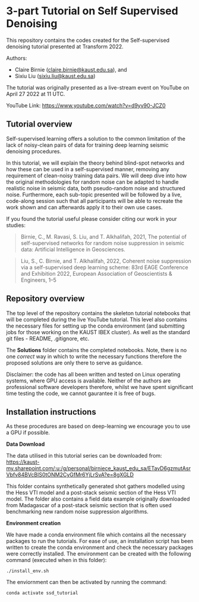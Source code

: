 3-part Tutorial on Self Supervised Denoising
=========

This repository contains the codes created for the Self-supervised denoising tutorial presented at Transform 2022.

Authors: 
 - Claire Birnie (claire.birnie@kaust.edu.sa), and 
 - Sixiu Liu (sixiu.liu@kaust.edu.sa)
 
The tutorial was originally presented as a live-stream event on YouTube on April 27 2022 at 11 UTC. 

YouTube Link: https://www.youtube.com/watch?v=d9yv90-JCZ0

Tutorial overview
---------------------------

Self-supervised learning offers a solution to the common limitation of the lack of noisy-clean pairs of data for training deep learning seismic 
denoising procedures.

In this tutorial, we will explain the theory behind blind-spot networks and how these can be used in a self-supervised manner, removing any 
requirement of clean-noisy training data pairs. We will deep dive into how the original methodologies for random noise can be adapted to handle 
realistic noise in seismic data, both pseudo-random noise and structured noise. Furthermore, each sub-topic presented will be followed by a live, 
code-along session such that all participants will be able to recreate the work shown and can afterwards apply it to their own use cases. 

If you found the tutorial useful please consider citing our work in your studies:

> Birnie, C., M. Ravasi, S. Liu, and T. Alkhalifah, 2021, The potential of self-supervised networks for random noise 
> suppression in seismic data: Artificial Intelligence in Geosciences.

> Liu, S., C. Birnie, and T. Alkhalifah, 2022, Coherent noise suppression via a self-supervised deep learning scheme: 
> 83rd EAGE Conference and Exhibition 2022, European Association of Geoscientists & Engineers, 1–5

Repository overview
---------------------------

The top level of the repository contains the skeleton tutorial notebooks that will be completed during the live YouTube tutorial.
This level also contains the necessary files for setting up the conda environment (and submitting jobs for those working on the 
KAUST IBEX cluster). As well as the standard git files - README, .gitignore, etc. 

The **Solutions** folder contains the completed notebooks. Note, there is no one *correct* way in which to write the necessary functions 
therefore the proposed solutions are only there to serve as guidance. 

Disclaimer: the code has all been written and tested on Linux operating systems, where GPU access is available. Neither of the authors are professional 
software developers therefore, whilst we have spent significant time testing the code, we cannot gaurantee it is free of bugs.

Installation instructions
---------------------------

As these procedures are based on deep-learning we encourage you to use a GPU if possible.

**Data Download**

The data utilised in this tutorial series can be downloaded from: 
https://kaust-my.sharepoint.com/:u:/g/personal/birniece_kaust_edu_sa/ETavD6gzmutAsrVbfv84BVcBlS0tONM2CyGfMr6YjLrSvA?e=8gXGLD

This folder contains synthetically generated shot gathers modelled using the Hess VTI model and a post-stack seismic section
of the Hess VTI model. The folder also contains a field data example originally downloaded from Madagascar of a post-stack
seismic section that is often used benchmarking new random noise suppression algorithms.


**Environment creation**

We have made a conda environment file which contains all the necessary packages to run the tutorials. For ease of use,
an installation script has been written to create the conda environment and  check the necessary packages were 
correctly installed. The environment can be created with the following command (executed when in this folder):

    ./install_env.sh
    
The enviornment can then be activated by running the command:

    conda activate ssd_tutorial
    



